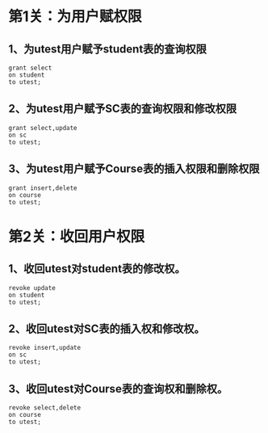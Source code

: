 # 第1关：为用户赋权限

## 1、为utest用户赋予student表的查询权限

    grant select
    on student
    to utest;

## 2、为utest用户赋予SC表的查询权限和修改权限

    grant select,update
    on sc
    to utest;

## 3、为utest用户赋予Course表的插入权限和删除权限

    grant insert,delete
    on course
    to utest;


# 第2关：收回用户权限

## 1、收回utest对student表的修改权。

    revoke update
    on student
    to utest;

## 2、收回utest对SC表的插入权和修改权。

    revoke insert,update
    on sc
    to utest;

## 3、收回utest对Course表的查询权和删除权。

    revoke select,delete
    on course
    to utest;